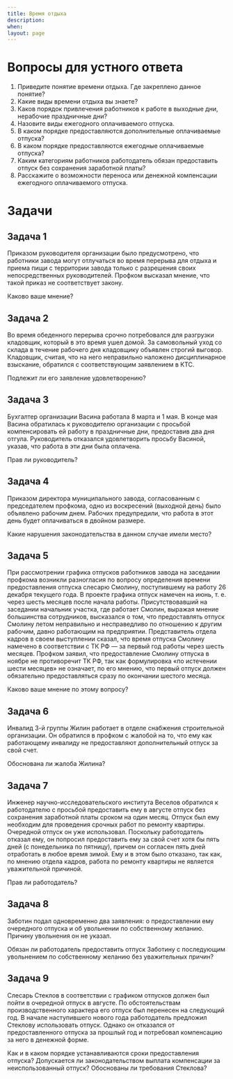 ```yaml
---
title: Время отдыха
description:
when:
layout: page
---
```


# Вопросы для устного ответа #

1. Приведите понятие времени отдыха. Где закреплено данное понятие?
2. Какие виды времени отдыха вы знаете?
3. Каков порядок привлечения работников к работе в выходные дни, нерабочие праздничные дни?
4. Назовите виды ежегодного оплачиваемого отпуска.
5. В каком порядке предоставляются дополнительные оплачиваемые отпуска?
6. В каком порядке предоставляются ежегодные оплачиваемые отпуска?
7. Каким категориям работников работодатель обязан предоставить отпуск без сохранения заработной платы?
8. Расскажите о возможности переноса или денежной компенсации ежегодного оплачиваемого отпуска.

# Задачи #

## Задача 1 ##

Приказом руководителя организации было предусмотрено, что работники завода могут отлучаться во время перерыва для отдыха и приема пищи с территории завода только с разрешения своих непосредственных руководителей. Профком высказал мнение, что такой приказ не соответствует закону.

Каково ваше мнение?

## Задача 2 ##

Во время обеденного перерыва срочно потребовался для разгрузки кладовщик, который в это время ушел домой. За самовольный уход со склада в течение рабочего дня кладовщику объявлен строгий выговор. Кладовщик, считая, что на него неправильно наложено дисциплинарное взыскание, обратился с соответствующим заявлением в КТС.

Подлежит ли его заявление удовлетворению?

## Задача 3 ##

Бухгалтер организации Васина работала 8 марта и 1 мая. В конце мая Васина обратилась к руководителю организации с просьбой компенсировать ей работу в праздничные дни, предоставив два дня отгула. Руководитель отказался удовлетворить просьбу Васиной, указав, что работа в эти дни была оплачена.

Прав ли руководитель?

## Задача 4 ##

Приказом директора муниципального завода, согласованным с председателем профкома, одно из воскресений (выходной день) было объявлено рабочим днем. Рабочих предупредили, что работа в этот день будет оплачиваться в двойном размере.

Какие нарушения законодательства в данном случае имели место?

## Задача 5 ##

При рассмотрении графика отпусков работников завода на заседании профкома возникли разногласия по вопросу определения времени предоставления отпуска слесарю Смолину, поступившему на работу 26 декабря текущего года. В проекте графика отпуск намечен на июнь, т. е. через шесть месяцев после начала работы. Присутствовавший на заседании начальник участка, где работает Смолин, выражая мнение большинства сотрудников, высказался о том, что предоставлять отпуск Смолину летом неправильно и несправедливо по отношению к другим рабочим, давно работающим на предприятии. Представитель отдела кадров в своем выступлении сказал, что время отпуска Смолину намечено в соответствии с ТК РФ — за первый год работы через шесть месяцев. Профком заявил, что предоставление Смолину отпуска в ноябре не противоречит ТК РФ, так как формулировка «по истечении шести месяцев» не означает, по его мнению, что первый отпуск должен обязательно предоставляться сразу по окончании шестого месяца.

Каково ваше мнение по этому вопросу?

## Задача 6 ##

Инвалид 3-й группы Жилин работает в отделе снабжения строительной организации. Он обратился в профком с жалобой на то, что ему как работающему инвалиду не предоставляют дополнительный отпуск за свой счет.

Обоснована ли жалоба Жилина?

## Задача 7 ##

Инженер научно-исследовательского института Веселов обратился к работодателю с просьбой предоставить ему в августе отпуск без сохранения заработной платы сроком на один месяц. Отпуск был ему необходим для проведения срочных работ по ремонту квартиры. Очередной отпуск он уже использовал. Поскольку работодатель отказал ему, он попросил предоставить ему за свой счет хотя бы пять дней (с понедельника по пятницу), причем он согласен пять дней отработать в любое время зимой. Ему и в этом было отказано, так как, по мнению отдела кадров, работа по ремонту квартиры не является уважительной причиной.

Прав ли работодатель?

## Задача 8 ##

Заботин подал одновременно два заявления: о предоставлении ему очередного отпуска и об увольнении по собственному желанию. Причину увольнения он не указал.

Обязан ли работодатель предоставить отпуск Заботину с последующим увольнением по собственному желанию без уважительных причин?

## Задача 9 ##

Слесарь Стеклов в соответствии с графиком отпусков должен был пойти в очередной отпуск в августе. По обстоятельствам производственного характера его отпуск был перенесен на следующий год. В начале наступившего нового года работодатель предложил Стеклову использовать отпуск. Однако он отказался от предоставленного отпуска за прошлый год и потребовал компенсацию за него в денежной форме.

Как и в каком порядке устанавливаются сроки предоставления отпуска? Допускается ли законодательством выплата компенсации за неиспользованный отпуск? Обоснованы ли требования Стеклова?
